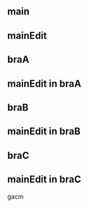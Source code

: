 ## main
## mainEdit
## braA
## mainEdit in braA
## braB
## mainEdit in braB
## braC
## mainEdit in braC
gacm
